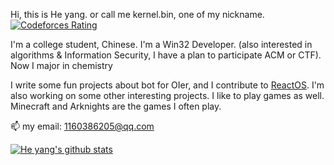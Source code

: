 Hi, this is He yang. or call me kernel.bin, one of my nickname. [![Codeforces Rating](https://cfrating.ihcr.top/?user=kernel.bin&style=flat-square)](https://codeforces.com/profile/kernel.bin)

I'm a college student, Chinese. I'm a Win32 Developer. (also interested in algorithms & Information Security, I have a plan to participate ACM or CTF). Now I major in chemistry

I write some fun projects about bot for OIer, and I contribute to [ReactOS](https://github.com/reactos/reactos). I'm also working on some other interesting projects.
I like to play games as well. Minecraft and Arknights are the games I often play. 

📫 my email: 1160386205@qq.com

[![He yang's github stats](https://github-readme-stats.vercel.app/api?username=kernelbin&show_icons=true)](https://github.com/anuraghazra/github-readme-stats)

<!--
**kernelbin/kernelbin** is a ✨ _special_ ✨ repository because its `README.md` (this file) appears on your GitHub profile.

Here are some ideas to get you started:

- 🔭 I’m currently working on ...
- 🌱 I’m currently learning ...
- 👯 I’m looking to collaborate on ...
- 🤔 I’m looking for help with ...
- 💬 Ask me about ...
- 📫 How to reach me: ...
- 😄 Pronouns: ...
- ⚡ Fun fact: ...
-->
